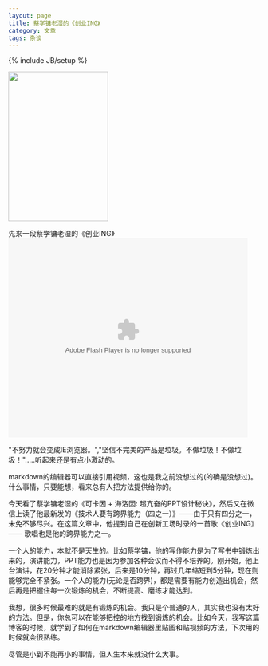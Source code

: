 ```yaml
---
layout: page    
title: 蔡学镛老湿的《创业ING》   
category: 文章    
tags: 杂谈   
---
```


{% include JB/setup %}

<img alt="" src="http://chuansongme.com/static/img/essay/1279/214114/0.jpg" 
style="width: 200px; height: 300px;">  

先来一段蔡学镛老湿的《创业ING》
<embed src="http://www.tudou.com/v/DhC1_c2xNf0/&amp;bid=05&amp;resourceId=0_05_05_99/v.swf" type="application/x-shockwave-flash" allowscriptaccess="always" allowfullscreen="true" wmode="opaque" width="480" height="400"></embed>

"不努力就会变成IE浏览器。","坚信不完美的产品是垃圾。不做垃圾！不做垃圾！".....听起来还是有点小激动的。

markdown的编辑器可以直接引用视频，这也是我之前没想过的(的确是没想过)。什么事情，只要能想，看来总有人把方法提供给你的。

今天看了蔡学镛老湿的《可卡因 + 海洛因: 超亢奋的PPT设计秘诀》，然后又在微信上读了他最新发的《技术人要有跨界能力（四之一）》——由于只有四分之一，未免不够尽兴。在这篇文章中，他提到自己在创新工场时录的一首歌《创业ING》—— 歌唱也是他的跨界能力之一。

一个人的能力，本就不是天生的。比如蔡学镛，他的写作能力是为了写书中锻炼出来的，演讲能力，PPT能力也是因为参加各种会议而不得不培养的。刚开始，他上台演讲，花20分钟才能消除紧张，后来是10分钟，再过几年缩短到5分钟，现在则能够完全不紧张。一个人的能力(无论是否跨界)，都是需要有能力创造出机会，然后再是把握住每一次锻炼的机会，不断提高、磨练才能达到。

我想，很多时候最难的就是有锻炼的机会。我只是个普通的人，其实我也没有太好的方法。但是，你总可以在能够把控的地方找到锻炼的机会。比如今天，我写这篇博客的时候，就学到了如何在markdown编辑器里贴图和贴视频的方法，下次用的时候就会很熟练。

尽管是小到不能再小的事情，但人生本来就没什么大事。



